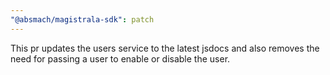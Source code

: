 ```yaml
---
"@absmach/magistrala-sdk": patch
---
```


This pr updates the users service to the latest jsdocs and also removes the need for passing a user to enable or disable the user.

